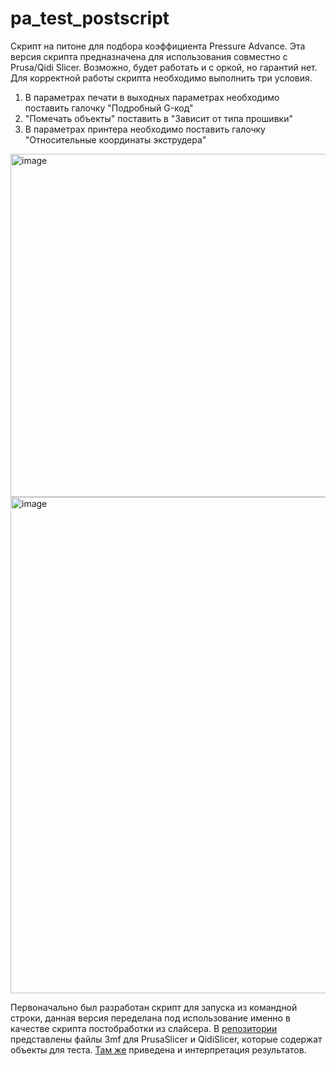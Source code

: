 # pa_test_postscript

Скрипт на питоне для подбора коэффициента Pressure Advance. Эта версия скрипта предназначена для использования совместно с Prusa/Qidi Slicer. Возможно, будет работать и с оркой, но гарантий нет.
Для корректной работы скрипта необходимо выполнить три условия.
1. В параметрах печати в выходных параметрах необходимо поставить галочку "Подробный G-код"
2. "Помечать объекты" поставить в "Зависит от типа прошивки"
3. В параметрах принтера необходимо поставить галочку "Относительные координаты экструдера"

<img width="735" height="549" alt="image" src="https://github.com/user-attachments/assets/232dc288-bce3-4a99-a60f-cb82fb5b82e0" />
<img width="635" height="794" alt="image" src="https://github.com/user-attachments/assets/7eb6c3e4-6de1-4d29-b287-0bc390793d52" />

Первоначально был разработан скрипт для запуска из командной строки, данная версия переделана под использование именно в качестве скрипта постобработки из слайсера. В [репозитории](https://github.com/Den2016/PressureAdvanceTestPostscript/tree/main/projects) представлены файлы 3mf для PrusaSlicer и QidiSlicer, которые содержат объекты для теста. [Там же](https://github.com/Den2016/PressureAdvanceTestPostscript/blob/main/README.md) приведена и интерпретация результатов.
